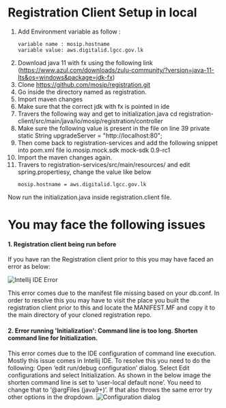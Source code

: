 # Registration Client Setup in local 
 
1. Add Environment variable as follow : 
	```
	variable name : mosip.hostname
	variable value: aws.digitalid.lgcc.gov.lk
	```
2. Download java 11 with fx using the following link (https://www.azul.com/downloads/zulu-community/?version=java-11-lts&os=windows&package=jdk-fx)
3. Clone https://github.com/mosip/registration.git
4. Go inside the directory named as registration.
5. Import maven changes
6. Make sure that the correct jdk with fx is pointed in ide
7. Travers the following way and get to initialization.java
cd registration-client/src/main/java/io/mosip/registration/controller
8. Make sure the following value is present in the file on line 39
private static String upgradeServer = "http://localhost:80";
9. Then come back to registration-services and add the following snippet into pom.xml file
	<dependency>
			<groupId>io.mosip.mock.sdk</groupId>
			<artifactId>mock-sdk</artifactId>
			<version>0.9-rc1</version>
		</dependency>
10. Import the maven changes again.
11. Travers to registration-services/src/main/resources/ and edit spring.propertiesy, change the value like below
	```
	mosip.hostname = aws.digitalid.lgcc.gov.lk
	```
Now run the initialization.java inside registration.client file.



# You may face the following issues


#### 1. Registration client being run before 

If you have ran the Registration client prior to this you may have faced an error as below:

![Intellij IDE Error](https://github.com/ICTASL/UDI-poc/blob/master/documentations/local_setup_guide/registration-client/IntelliJ_Error.png)

This error comes due to the manifest file missing based on your db.conf. 
In order to resolve this you may have to visit the place you built the registration client prior to this and locate the MANIFEST.MF and copy it to the main directory of your cloned registration repo.



#### 2. Error running 'Initialization': Command line is too long. Shorten command line for Initialization.

This error comes due to the IDE configuration of command line execution. Mostly this issue comes in Intellij IDE. To resolve this you need to do the following: 
Open ‘edit run/debug configuration’ dialog.
Select Edit configurations and select Initialization.
As shown in the below image the shorten command line is set to ‘user-local default none’. You need to change that to ‘@argFiles (java9+)’. If that also throws the same error try other options in the dropdown.
![Configuration dialog](https://github.com/ICTASL/UDI-poc/blob/master/documentations/local_setup_guide/registration-client/configuration_dialog.JPG)
